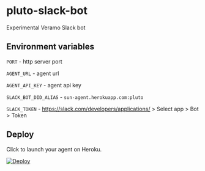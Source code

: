 # pluto-slack-bot
Experimental Veramo Slack bot

## Environment variables

`PORT` - http server port

`AGENT_URL` - agent url

`AGENT_API_KEY` - agent api key

`SLACK_BOT_DID_ALIAS` - `sun-agent.herokuapp.com:pluto`

`SLACK_TOKEN` - https://slack.com/developers/applications/ > Select app > Bot > Token

## Deploy

Click to launch your agent on Heroku.

[![Deploy](https://www.herokucdn.com/deploy/button.svg)](https://heroku.com/deploy)

